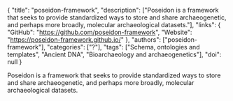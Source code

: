 {
  "title": "poseidon-framework",
  "description": ["Poseidon is a framework that seeks to provide standardized ways to store and share archaeogenetic, and perhaps more broadly, molecular archaeological datasets."],
  "links": {
    "GitHub": "https://github.com/poseidon-framework",
    "Website": "https://poseidon-framework.github.io/"
  },
  "authors": ["poseidon-framework"],
  "categories": ["?"],
  "tags": ["Schema, ontologies and templates", "Ancient DNA", "Bioarchaeology and archaeogenetics"],
  "doi": null
}

<!-- Generated by csv2md.R – do not edit by hand -->

Poseidon is a framework that seeks to provide standardized ways to store and share archaeogenetic, and perhaps more broadly, molecular archaeological datasets.